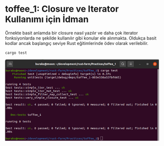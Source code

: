 # toffee_1: Closure ve Iterator Kullanımı için İdman

Örnekte basit anlamda bir closure nasıl yazılır ve daha çok iterator fonksiyonlarda ne şekilde kullanılır gibi konular ele alınmakta. Oldukça basit kodlar ancak başlangıç seviye Rust eğitimlerinde ödev olarak verilebilir.

```shell
cargo test
```

![../images/toffee_1_1.png](../images/toffee_1_1.png)